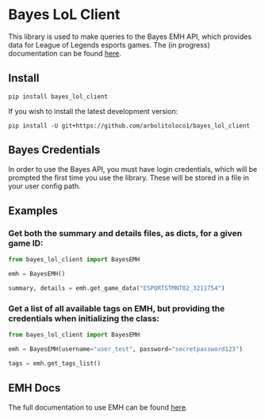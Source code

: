 # Bayes LoL Client

This library is used to make queries to the Bayes EMH API, which provides data for League of Legends esports games.
The (in progress) documentation can be found [here](https://bayes-lol-client.readthedocs.io).

## Install
```
pip install bayes_lol_client
```

If you wish to install the latest development version:
```
pip install -U git+https://github.com/arbolitoloco1/bayes_lol_client
```

## Bayes Credentials
In order to use the Bayes API, you must have login credentials, which will be prompted the first time you use the library.
These will be stored in a file in your user config path.

## Examples

### Get both the summary and details files, as dicts, for a given game ID:
````python
from bayes_lol_client import BayesEMH

emh = BayesEMH()

summary, details = emh.get_game_data("ESPORTSTMNT02_3211754")
````

### Get a list of all available tags on EMH, but providing the credentials when initializing the class:
````python
from bayes_lol_client import BayesEMH

emh = BayesEMH(username="user_test", password="secretpassword123")

tags = emh.get_tags_list()
````

## EMH Docs
The full documentation to use EMH can be found [here](https://docs.bayesesports.com/api/emh_riot).